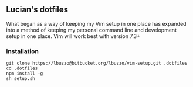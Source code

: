 ## Lucian's dotfiles

What began as a way of keeping my Vim setup in one place has expanded into a
method of keeping my personal command line and development setup in one place.
Vim will work best with version 7.3+

### Installation

```
git clone https://lbuzzo@bitbucket.org/lbuzzo/vim-setup.git .dotfiles
cd .dotfiles
npm install -g
sh setup.sh
```
